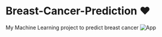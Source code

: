 # Breast-Cancer-Prediction :heart:
My Machine Learning project to predict breast cancer
![App](app.jpg)
